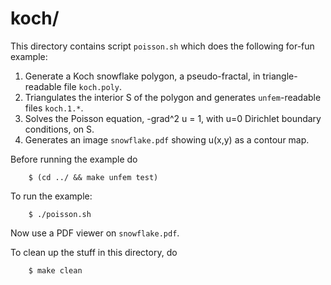 koch/
=====

This directory contains script `poisson.sh` which does the following for-fun
example:

1. Generate a Koch snowflake polygon, a pseudo-fractal, in triangle-readable
file `koch.poly`.
2. Triangulates the interior S of the polygon and generates `unfem`-readable
files `koch.1.*`.
3. Solves the Poisson equation,  -grad^2 u = 1,  with u=0 Dirichlet boundary
conditions, on S.
4. Generates an image `snowflake.pdf` showing u(x,y) as a contour map.

Before running the example do

        $ (cd ../ && make unfem test)

To run the example:

        $ ./poisson.sh

Now use a PDF viewer on `snowflake.pdf`.

To clean up the stuff in this directory, do

        $ make clean

